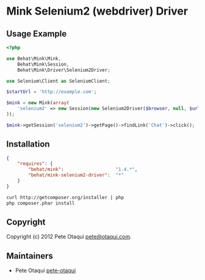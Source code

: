 Mink Selenium2 (webdriver) Driver
=================================

Usage Example
-------------

``` php
<?php

use Behat\Mink\Mink,
    Behat\Mink\Session,
    Behat\Mink\Driver\Selenium2Driver;

use Selenium\Client as SeleniumClient;

$startUrl = 'http://example.com';

$mink = new Mink(array(
    'selenium2' => new Session(new Selenium2Driver($browser, null, $url)),
));

$mink->getSession('selenium2')->getPage()->findLink('Chat')->click();
```

Installation
------------

``` json
{
    "requires": {
        "behat/mink":                   "1.4.*",
        "behat/mink-selenium2-driver":  "*"
    }
}
```

``` bash
curl http://getcomposer.org/installer | php
php composer.phar install
```

Copyright
---------

Copyright (c) 2012 Pete Otaqui <pete@otaqui.com>.

Maintainers
-----------

* Pete Otaqui [pete-otaqui](http://github.com/pete-otaqui)
